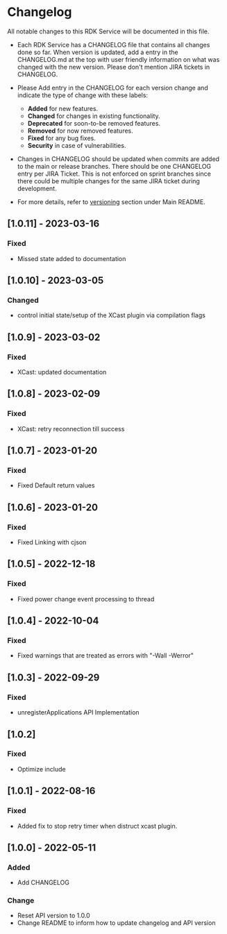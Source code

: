 # Changelog

All notable changes to this RDK Service will be documented in this file.

* Each RDK Service has a CHANGELOG file that contains all changes done so far. When version is updated, add a entry in the CHANGELOG.md at the top with user friendly information on what was changed with the new version. Please don't mention JIRA tickets in CHANGELOG. 

* Please Add entry in the CHANGELOG for each version change and indicate the type of change with these labels:
    * **Added** for new features.
    * **Changed** for changes in existing functionality.
    * **Deprecated** for soon-to-be removed features.
    * **Removed** for now removed features.
    * **Fixed** for any bug fixes.
    * **Security** in case of vulnerabilities.

* Changes in CHANGELOG should be updated when commits are added to the main or release branches. There should be one CHANGELOG entry per JIRA Ticket. This is not enforced on sprint branches since there could be multiple changes for the same JIRA ticket during development. 

* For more details, refer to [versioning](https://github.com/rdkcentral/rdkservices#versioning) section under Main README.
## [1.0.11] - 2023-03-16
### Fixed
- Missed state added to documentation

## [1.0.10] - 2023-03-05
### Changed
- control initial state/setup of the XCast plugin via compilation flags

## [1.0.9] - 2023-03-02
### Fixed
- XCast: updated documentation

## [1.0.8] - 2023-02-09
### Fixed
- XCast: retry reconnection till success

## [1.0.7] - 2023-01-20
### Fixed
- Fixed Default return values

## [1.0.6] - 2023-01-20
### Fixed
- Fixed Linking with cjson

## [1.0.5] - 2022-12-18
### Fixed
- Fixed power change event processing to thread 

## [1.0.4] - 2022-10-04
### Fixed
- Fixed warnings that are treated as errors with "-Wall -Werror"

## [1.0.3] - 2022-09-29
### Fixed
- unregisterApplications API Implementation

## [1.0.2]
### Fixed
- Optimize include

## [1.0.1] - 2022-08-16
### Fixed
- Added fix to stop retry timer when distruct xcast plugin.

## [1.0.0] - 2022-05-11
### Added
- Add CHANGELOG

### Change
- Reset API version to 1.0.0
- Change README to inform how to update changelog and API version
